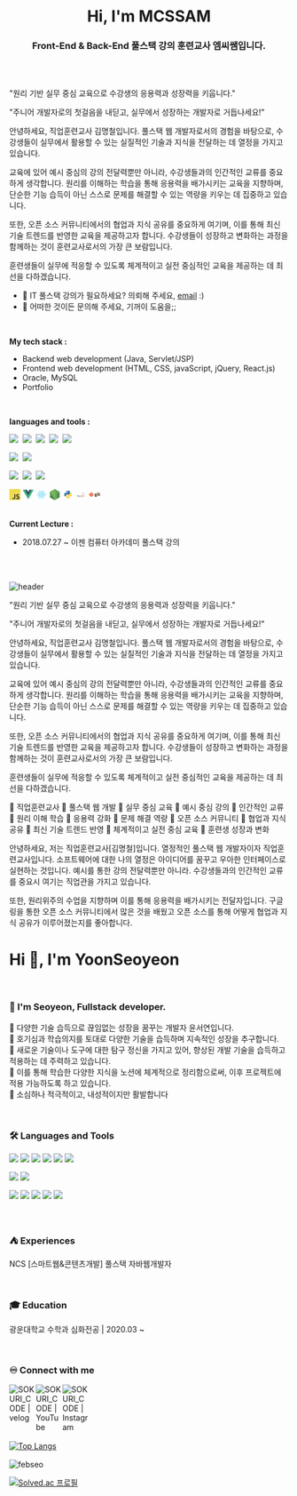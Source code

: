 <h1 align="center">Hi, I'm MCSSAM</h1>
<h3 align="center">
  Front-End & Back-End 풀스택 강의 훈련교사 엠씨쌤입니다.
</h3>
<br /><br />
<p>
"원리 기반 실무 중심 교육으로 수강생의 응용력과 성장력을 키웁니다."

"주니어 개발자로의 첫걸음을 내딛고, 실무에서 성장하는 개발자로 거듭나세요!"

안녕하세요, 직업훈련교사 김명철입니다.
풀스택 웹 개발자로서의 경험을 바탕으로, 수강생들이 실무에서 활용할 수 있는 실질적인 기술과 지식을 전달하는 데 열정을 가지고 있습니다.

교육에 있어 예시 중심의 강의 전달력뿐만 아니라, 수강생들과의 인간적인 교류를 중요하게 생각합니다. 원리를 이해하는 학습을 통해 응용력을 배가시키는 교육을 지향하며, 
단순한 기능 습득이 아닌 스스로 문제를 해결할 수 있는 역량을 키우는 데 집중하고 있습니다.

또한, 오픈 소스 커뮤니티에서의 협업과 지식 공유를 중요하게 여기며, 이를 통해 최신 기술 트렌드를 반영한 교육을 제공하고자 합니다. 
수강생들이 성장하고 변화하는 과정을 함께하는 것이 훈련교사로서의 가장 큰 보람입니다.

훈련생들이 실무에 적응할 수 있도록 체계적이고 실전 중심적인 교육을 제공하는 데 최선을 다하겠습니다. 
</p>
  
- 💼 IT 풀스택 강의가 필요하세요? 의뢰해 주세요, [email](mailto:indopop@naver.com) :)
- 💬 어떠한 것이든 문의해 주세요, 기꺼이 도움을;;
<br>

**My tech stack :**  
- Backend web development (Java, Servlet/JSP)
- Frontend web development (HTML, CSS, javaScript, jQuery, React.js)
- Oracle, MySQL
- Portfolio
<br>


**languages and tools :**
<!-- 뱃지 사용방법 -->
  <!-- 뱃지 아이콘 사이트 -->
  <!--   <img src="https://img.shields.io/badge/{내용}-{배경 색깔}?style={스타일}&logo={로고이름}&logoColor={로고 색깔}"/> -->
  
<p><img src="https://img.shields.io/badge/HTML5-E34F26?style=flat&logo=html5&logoColor=white"/>&nbsp;&nbsp;<img src="https://img.shields.io/badge/CSS3-1572B6?style=flat&logo=css3&logoColor=white"/>&nbsp;&nbsp;<img src="https://img.shields.io/badge/JavaScript-gray?style=flat&logo=JavaScript&logoColor=F7DF1E"/>&nbsp;&nbsp;<img src="https://img.shields.io/badge/jQuery-0769AD?style=flat&logo=jQuery&logoColor=339933"/>&nbsp;&nbsp;<img src="https://img.shields.io/badge/React-white?style=flat&logo=React&logoColor=61DAFB"/></p>

<p><img src="https://img.shields.io/badge/Oracle-F80000?style=flat&logo=Oracle&logoColor=4479A1"/>&nbsp;&nbsp;<img src="https://img.shields.io/badge/JAVA-8F0000?style=flat&logo&logoColor=4479A1"/></p>

<p><img src="https://img.shields.io/badge/Notion-ffffff?style=flat&logo=Notion&logoColor=black"/>&nbsp;&nbsp;<img src="https://img.shields.io/badge/GitHub-gray?style=flat&logo=GitHub&logoColor=black"/>&nbsp;&nbsp;<img src="https://img.shields.io/badge/Git-blue?style=flat&logo=Git&logoColor=F05032"/>&nbsp;&nbsp;</p>
<code><img height="20" src="https://raw.githubusercontent.com/github/explore/80688e429a7d4ef2fca1e82350fe8e3517d3494d/topics/javascript/javascript.png"></code>
<code><img height="20" src="https://raw.githubusercontent.com/github/explore/80688e429a7d4ef2fca1e82350fe8e3517d3494d/topics/vue/vue.png"></code>
<code><img height="20" src="https://raw.githubusercontent.com/github/explore/80688e429a7d4ef2fca1e82350fe8e3517d3494d/topics/react/react.png"></code>
<code><img height="20" src="https://raw.githubusercontent.com/github/explore/80688e429a7d4ef2fca1e82350fe8e3517d3494d/topics/nodejs/nodejs.png"></code>
<code><img height="20" src="https://raw.githubusercontent.com/github/explore/80688e429a7d4ef2fca1e82350fe8e3517d3494d/topics/python/python.png"></code>
<code><img height="20" src="https://raw.githubusercontent.com/github/explore/80688e429a7d4ef2fca1e82350fe8e3517d3494d/topics/mysql/mysql.png"></code>
<code><img height="20" src="https://raw.githubusercontent.com/github/explore/80688e429a7d4ef2fca1e82350fe8e3517d3494d/topics/git/git.png"></code>
<br>
<br>

**Current Lecture :** 

- 2018.07.27 ~ 이젠 컴퓨터 아카데미 풀스택 강의
<br /><br />


<br />

![header](https://capsule-render.vercel.app/api?type=waving&color=0:ca848a,100:ffbe98&height=250&section=header&text=Welcome!😊&desc=This%20is%20Git&fontSize=60&animation=fadeIn&fontColor=fff)

"원리 기반 실무 중심 교육으로 수강생의 응용력과 성장력을 키웁니다."

"주니어 개발자로의 첫걸음을 내딛고, 실무에서 성장하는 개발자로 거듭나세요!"

안녕하세요, 직업훈련교사 김명철입니다.
풀스택 웹 개발자로서의 경험을 바탕으로, 수강생들이 실무에서 활용할 수 있는 실질적인 기술과 지식을 전달하는 데 열정을 가지고 있습니다.

교육에 있어 예시 중심의 강의 전달력뿐만 아니라, 수강생들과의 인간적인 교류를 중요하게 생각합니다. 원리를 이해하는 학습을 통해 응용력을 배가시키는 교육을 지향하며, 
단순한 기능 습득이 아닌 스스로 문제를 해결할 수 있는 역량을 키우는 데 집중하고 있습니다.

또한, 오픈 소스 커뮤니티에서의 협업과 지식 공유를 중요하게 여기며, 이를 통해 최신 기술 트렌드를 반영한 교육을 제공하고자 합니다. 
수강생들이 성장하고 변화하는 과정을 함께하는 것이 훈련교사로서의 가장 큰 보람입니다.

훈련생들이 실무에 적응할 수 있도록 체계적이고 실전 중심적인 교육을 제공하는 데 최선을 다하겠습니다. 

🔹 직업훈련교사
🔹 풀스택 웹 개발
🔹 실무 중심 교육
🔹 예시 중심 강의
🔹 인간적인 교류
🔹 원리 이해 학습
🔹 응용력 강화
🔹 문제 해결 역량
🔹 오픈 소스 커뮤니티
🔹 협업과 지식 공유
🔹 최신 기술 트렌드 반영
🔹 체계적이고 실전 중심 교육
🔹 훈련생 성장과 변화

안녕하세요, 저는 직업훈련교사[김명철]입니다. 열정적인 풀스택 웹 개발자이자 직업훈련교사입니다. 소프트웨어에 대한 나의 열정은 아이디어를 꿈꾸고 우아한 인터페이스로 실현하는 것입니다. 예시를 통한  강의 전달력뿐만 아니라. 수강생들과의 인간적인 교류를 중요시 여기는 직업관을 가지고 있습니다.

또한, 원리위주의 수업을 지향하며 이를 통해 응용력을 배가시키는 전달자입니다. 구글링을 통한 오픈 소스 커뮤니티에서 많은 것을 배웠고 오픈 소스를 통해 어떻게 협업과 지식 공유가 이루어졌는지를 좋아합니다.

<h1>Hi 👋, I'm YoonSeoyeon</h1>
<br>

### 🙋 I'm Seoyeon, Fullstack developer. 
🔅 다양한 기술 습득으로 끊임없는 성장을 꿈꾸는 개발자 윤서연입니다. <br>
🔅 호기심과 학습의지를 토대로 다양한 기술을 습득하며 지속적인 성장을 추구합니다.  <br>
🔅 새로운 기술이나 도구에 대한 탐구 정신을 가지고 있어, 향상된 개발 기술을 습득하고 적용하는 데 주력하고 있습니다. <br>
🔅 이를 통해 학습한 다양한 지식을 노션에 체계적으로 정리함으로써, 이후 프로젝트에 적용 가능하도록 하고 있습니다. <br>
🔅 소심하나 적극적이고, 내성적이지만 활발합니다 

<br>

### 🛠 Languages and Tools
<p>
  <img src="https://img.shields.io/badge/HTML5-E34F26?style=flat-square&logo=html5&logoColor=fff"/>
  <img src="https://img.shields.io/badge/CSS3-1572B6?style=flat-square&logo=css3&logoColor=fff"/> 
  <img src="https://img.shields.io/badge/JavaScript-F7DF1E?style=flat-square&logo=JavaScript&logoColor=fff"/> 
  <img src="https://img.shields.io/badge/jQuery-0769AD?style=flat-square&logo=jQuery&logoColor=fff"/> 
  <img src="https://img.shields.io/badge/React-61DAFB?style=flat-square&logo=React&logoColor=fff"/>
  <img src="https://img.shields.io/badge/Spring-6DB33F?style=flat-square&logo=spring&logoColor=fff"/>
</p>
<p>
  <img src="https://img.shields.io/badge/Oracle-F80000?style=flat-square&logo=Oracle&logoColor=4479A1"/> 
  <img src="https://img.shields.io/badge/JAVA-8F0000?style=flat-square&logo=Java&logoColor=4479A1"/>
</p>
<p>
  <img src="https://img.shields.io/badge/Notion-ffffff?style=flat-square&logo=Notion&logoColor=black"/> 
  <img src="https://img.shields.io/badge/GitHub-gray?style=flat-square&logo=GitHub&logoColor=black"/> 
  <img src="https://img.shields.io/badge/Git-blue?style=flat-square&logo=Git&logoColor=F05032"/> 
  <img src="https://img.shields.io/badge/Visual Studio Code-007ACC?style=flat-square&logo=visualstudiocode&logoColor=#007ACC"/> 
  <img src="https://img.shields.io/badge/Eclipse IDE-2C2255?style=flat-square&logo=eclipseide&logoColor=#fff"/> 
</p>

<br>

### ⛺ Experiences
<p>NCS [스마트웹&콘텐츠개발] 풀스택 자바웹개발자</p>

<br>

### 🎓 Education
<p>광운대학교 수학과 심화전공  |  2020.03 ~ </p>


    
<br>

### ♾️ Connect with me

[<img align="left" alt="SOKURI_CODE | velog" width="48px" src="https://img.icons8.com/color/48/000000/blog.png" />][website]
[<img align="left" alt="SOKURI_CODE | YouTube" width="48px" src="https://img.icons8.com/color/48/000000/youtube-play.png" />][youtube]
[<img align="left" alt="SOKURI_CODE | Instagram" width="48px" src="https://img.icons8.com/color/48/000000/instagram-new--v2.png" />][instagram]

[website]: http://febseo.dothome.co.kr
[youtube]: https://www.youtube.com/watch?v=64J_L24nSQQ
[instagram]: https://www.youtube.com/watch?v=64J_L24nSQQ  

<br><br><br><br><br><br>
[![Top Langs](https://github-readme-stats.vercel.app/api/top-langs/?username=anuraghazra&layout=donut)](https://github.com/anuraghazra/github-readme-stats)

<img align="center" src="https://github-readme-stats.vercel.app/api?username=febseo&show_icons=true&locale=en" alt="febseo" />

<br>

[![Solved.ac
프로필](http://mazassumnida.wtf/api/generate_badge?boj=febseo)](https://solved.ac/febseo)


